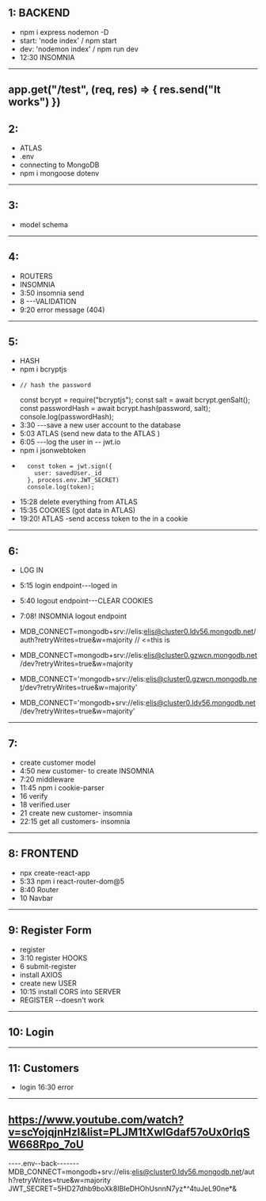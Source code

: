 ## 1: BACKEND
- npm i express nodemon -D 
- start: 'node index' / npm start
- dev: 'nodemon index' / npm run dev
- 12:30 INSOMNIA
--------------------
app.get("/test", (req, res) => {
    res.send("It works")
})
--------------------
## 2:
- ATLAS
- .env
- connecting to MongoDB
- npm i mongoose dotenv
------------
## 3:
- model schema
------------
## 4:
- ROUTERS
- INSOMNIA
- 3:50 insomnia send
- 8 ---VALIDATION
- 9:20 error message (404)
-----------
## 5:
- HASH
- npm i bcryptjs
-     // hash the password
    const bcrypt = require("bcryptjs");
    const salt = await bcrypt.genSalt();
    const passwordHash = await bcrypt.hash(password, salt);
    console.log(passwordHash);
- 3:30 ---save a new user account to the database
- 5:03 ATLAS (send new data to the ATLAS )
- 6:05 ---log the user in -- jwt.io
- npm i jsonwebtoken
-       const token = jwt.sign({
          user: savedUser._id
        }, process.env.JWT_SECRET)
        console.log(token);
- 15:28 delete everything from ATLAS
- 15:35 COOKIES (got data in ATLAS)
- 19:20! ATLAS -send access token to the in a cookie
-----------
## 6:
- LOG IN
- 5:15 login endpoint---loged in
- 5:40 logout endpoint---CLEAR COOKIES
- 7:08! INSOMNIA logout endpoint
- MDB_CONNECT=mongodb+srv://elis:elis@cluster0.ldv56.mongodb.net/auth?retryWrites=true&w=majority   // <=this is

- MDB_CONNECT=mongodb+srv://elis:elis@cluster0.gzwcn.mongodb.net/dev?retryWrites=true&w=majority
- MDB_CONNECT='mongodb+srv://elis:elis@cluster0.gzwcn.mongodb.net/dev?retryWrites=true&w=majority'
- MDB_CONNECT='mongodb+srv://elis:elis@cluster0.ldv56.mongodb.net/dev?retryWrites=true&w=majority'
---------
## 7: 
- create customer model
- 4:50 new customer- to create INSOMNIA
- 7:20 middleware
- 11:45 npm i cookie-parser
- 16 verify
- 18 verified.user
- 21 create new customer- insomnia
- 22:15 get all customers- insomnia
------------
## 8: FRONTEND
- npx create-react-app 
- 5:33 npm i react-router-dom@5
- 8:40 Router
- 10 Navbar
----------------
## 9: Register Form
- register
- 3:10 register HOOKS
- 6 submit-register
- install AXIOS
- create new USER 
- 10:15 install CORS into SERVER
- REGISTER --doesn't work
-----------------
## 10: Login
----------------
## 11: Customers
- login
16:30 error




-------------------------------
## https://www.youtube.com/watch?v=scYojqjnHzI&list=PLJM1tXwlGdaf57oUx0rIqSW668Rpo_7oU

----.env--back-------
MDB_CONNECT=mongodb+srv://elis:elis@cluster0.ldv56.mongodb.net/auth?retryWrites=true&w=majority
JWT_SECRET=5HD27dhb9boXk8IBIeDHOhUsnnN7yz*^4tuJeL90ne*&
